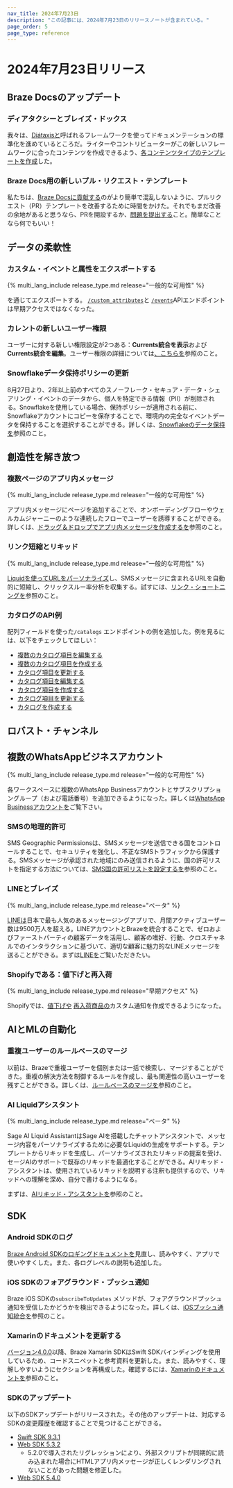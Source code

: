 ```yaml
---
nav_title: 2024年7月23日
description: "この記事には、2024年7月23日のリリースノートが含まれている。"
page_order: 5
page_type: reference
---
```

 
# 2024年7月23日リリース

## Braze Docsのアップデート

### ディアタクシーとブレイズ・ドックス

我々は、[Diátaxisと](https://diataxis.fr/)呼ばれるフレームワークを使ってドキュメンテーションの標準化を進めているところだ。ライターやコントリビューターがこの新しいフレームワークに合ったコンテンツを作成できるよう、[各コンテンツタイプのテンプレートを作成]({{site.baseurl}}/contributing/content_types)した。

### Braze Docs用の新しいプル・リクエスト・テンプレート

私たちは、[Braze Docsに貢献する]({{site.baseurl}}/contributing/home/)のがより簡単で混乱しないように、プルリクエスト（PR）テンプレートを改善するために時間をかけた。それでもまだ改善の余地があると思うなら、PRを開設するか、[問題を提出する](https://github.com/braze-inc/braze-docs/issues/new?assignees=&labels=enhancement&projects=&template=request_a_feature.md&title=)こと。簡単なことなら何でもいい！
 
## データの柔軟性

### カスタム・イベントと属性をエクスポートする

{% multi_lang_include release_type.md release="一般的な可用性" %}

を通じてエクスポートする。 [`/custom_attributes`]({{site.baseurl}}/api/endpoints/export/custom_attributes/get_custom_attributes)と [`/events`]({{site.baseurl}}/api/endpoints/export/custom_events/get_custom_events_data)APIエンドポイントは早期アクセスではなくなった。

### カレントの新しいユーザー権限

ユーザーに対する新しい権限設定が2つある：**Currents統合を表示**および**Currents統合を編集**。ユーザー権限の詳細については[、こちらを]({{site.baseurl}}/user_guide/administrative/app_settings/manage_your_braze_users/user_permissions)参照のこと。 

### Snowflakeデータ保持ポリシーの更新
 
8月27日より、2年以上前のすべてのスノーフレーク・セキュア・データ・シェアリング・イベントのデータから、個人を特定できる情報（PII）が削除される。Snowflakeを使用している場合、保持ポリシーが適用される前に、Snowflakeアカウントにコピーを保存することで、環境内の完全なイベントデータを保持することを選択することができる。詳しくは、[Snowflakeのデータ保持を]({{site.baseurl}}/partners/data_and_infrastructure_agility/data_warehouses/snowflake/data_retention/)参照のこと。
 
## 創造性を解き放つ

### 複数ページのアプリ内メッセージ

{% multi_lang_include release_type.md release="一般的な可用性" %}

アプリ内メッセージにページを追加することで、オンボーディングフローやウェルカムジャーニーのような連続したフローでユーザーを誘導することができる。詳しくは、[ドラッグ＆ドロップでアプリ内メッセージを作成するを]({{site.baseurl}}/user_guide/message_building_by_channel/in-app_messages/drag_and_drop/create#multi-page)参照のこと。

### リンク短縮とリキッド

{% multi_lang_include release_type.md release="一般的な可用性" %}

[Liquidを使ってURLをパーソナライズ]({{site.baseurl}}/user_guide/message_building_by_channel/sms/campaign/link_shortening/#enabling-link-shortening)し、SMSメッセージに含まれるURLを自動的に短縮し、クリックスルー率分析を収集する。試すには、[リンク・ショートニングを]({{site.baseurl}}/user_guide/message_building_by_channel/sms/campaign/link_shortening/)参照のこと。

### カタログのAPI例

配列フィールドを使った`/catalogs` エンドポイントの例を追加した。例を見るには、以下をチェックしてほしい：

- [複数のカタログ項目を編集する]({{site.baseurl}}/api/endpoints/catalogs/catalog_items/asynchronous/patch_catalog_items_bulk)
- [複数のカタログ項目を作成する]({{site.baseurl}}/api/endpoints/catalogs/catalog_items/asynchronous/post_create_catalog_items_bulk)
- [カタログ項目を更新する]({{site.baseurl}}/api/endpoints/catalogs/catalog_items/asynchronous/put_update_catalog_items)
- [カタログ項目を編集する]({{site.baseurl}}/api/endpoints/catalogs/catalog_items/synchronous/patch_catalog_item)
- [カタログ項目を作成する]({{site.baseurl}}/api/endpoints/catalogs/catalog_items/synchronous/post_create_catalog_item)
- [カタログ項目を更新する]({{site.baseurl}}/api/endpoints/catalogs/catalog_items/synchronous/put_update_catalog_item)
- [カタログを作成する]({{site.baseurl}}/api/endpoints/catalogs/catalog_management/synchronous/post_create_catalog)
 
## ロバスト・チャンネル

## 複数のWhatsAppビジネスアカウント

{% multi_lang_include release_type.md release="一般的な可用性" %}

各ワークスペースに複数のWhatsApp Businessアカウントとサブスクリプショングループ（および電話番号）を追加できるようになった。詳しくは[WhatsApp Businessアカウントを]({{site.baseurl}}/user_guide/message_building_by_channel/whatsapp/overview/multiple_subscription_groups)ご覧下さい。 

### SMSの地理的許可

SMS Geographic Permissionsは、SMSメッセージを送信できる国をコントロールすることで、セキュリティを強化し、不正なSMSトラフィックから保護する。SMSメッセージが承認された地域にのみ送信されるように、国の許可リストを指定する方法については、[SMS国の許可リストを設定するを]({{site.baseurl}}/user_guide/message_building_by_channel/sms/sms_geographic_permissions/#configuring-your-sms-country-allowlist)参照のこと。

### LINEとブレイズ

{% multi_lang_include release_type.md release="ベータ" %}

[LINEは](https://www.lycbiz.com/sites/default/files/media/jp/download/LINE%20Business%20Guide_202310-202403.pdf)日本で最も人気のあるメッセージングアプリで、月間アクティブユーザー数は9500万人を超える。LINEアカウントとBrazeを統合することで、ゼロおよびファーストパーティの顧客データを活用し、顧客の嗜好、行動、クロスチャネルでのインタラクションに基づいて、適切な顧客に魅力的なLINEメッセージを送ることができる。まずは[LINEを]({{site.baseurl}}/line)ご覧いただきたい。

### Shopifyである：値下げと再入荷

{% multi_lang_include release_type.md release="早期アクセス" %}

Shopifyでは、[値下げや]({{site.baseurl}}/user_guide/personalization_and_dynamic_content/catalogs/price_drop_notifications) [再入荷商品の]({{site.baseurl}}/user_guide/personalization_and_dynamic_content/catalogs/back_in_stock_notifications)カスタム通知を作成できるようになった。
 
## AIとMLの自動化
 
### 重複ユーザーのルールベースのマージ

以前は、Brazeで重複ユーザーを個別または一括で検索し、マージすることができた。重複の解決方法を制御するルールを作成し、最も関連性の高いユーザーを残すことができる。詳しくは、[ルールベースのマージを]({{site.baseurl}}/user_guide/engagement_tools/segments/user_profiles/duplicate_users/#rules-based-merging)参照のこと。

### AI Liquidアシスタント

{% multi_lang_include release_type.md release="ベータ" %}

Sage AI Liquid AssistantはSage AIを搭載したチャットアシスタントで、メッセージ内容をパーソナライズするために必要なLiquidの生成をサポートする。テンプレートからリキッドを生成し、パーソナライズされたリキッドの提案を受け、セージAIのサポートで既存のリキッドを最適化することができる。AIリキッド・アシスタントは、使用されているリキッドを説明する注釈も提供するので、リキッドへの理解を深め、自分で書けるようになる。

まずは、[AIリキッド・アシスタントを]({{site.baseurl}}/user_guide/sage_ai/generative_ai/ai_liquid)参照のこと。
 
## SDK
 
### Android SDKのログ

[Braze Android SDKのロギングドキュメントを]({{site.baseurl}}/developer_guide/platform_integration_guides/android/initial_sdk_setup/additional_customization_and_configuration/#logging)見直し、読みやすく、アプリで使いやすくした。また、各ログレベルの説明も追加した。

### iOS SDKのフォアグラウンド・プッシュ通知

Braze iOS SDKの`subscribeToUpdates` メソッドが、フォアグラウンドプッシュ通知を受信したかどうかを検出できるようになった。詳しくは、[iOSプッシュ通知統合を]({{site.baseurl}}/developer_guide/platform_integration_guides/swift/push_notifications/integration)参照のこと。
 
### Xamarinのドキュメントを更新する
 
[バージョン4.0.0](https://github.com/braze-inc/braze-xamarin-sdk/releases/tag/4.0.0)以降、Braze Xamarin SDKはSwift SDKバインディングを使用しているため、コードスニペットと参考資料を更新した。また、読みやすく、理解しやすいようにセクションを再構成した。確認するには、[Xamarinのドキュメントを]({{site.baseurl}}/developer_guide/platform_integration_guides/xamarin/initial_sdk_setup)参照のこと。

### SDKのアップデート

以下のSDKアップデートがリリースされた。その他のアップデートは、対応するSDKの変更履歴を確認することで見つけることができる。
 
- [Swift SDK 9.3.1](https://github.com/braze-inc/braze-swift-sdk/releases/tag/9.3.1)
- [Web SDK 5.3.2](https://github.com/braze-inc/braze-web-sdk/blob/master/CHANGELOG.md#532)
    - 5.2.0で導入されたリグレッションにより、外部スクリプトが同期的に読み込まれた場合にHTMLアプリ内メッセージが正しくレンダリングされないことがあった問題を修正した。
- [Web SDK 5.4.0](https://github.com/braze-inc/braze-web-sdk/blob/master/CHANGELOG.md#540)